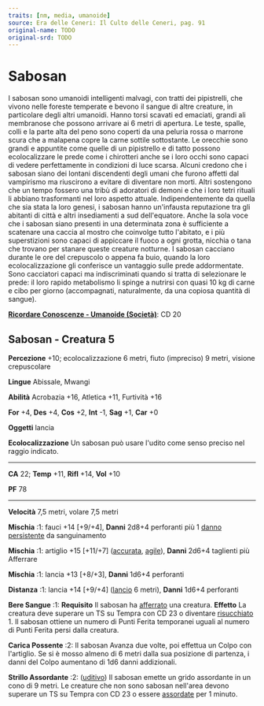 ```yaml
---
traits: [nm, media, umanoide]
source: Era delle Ceneri: Il Culto delle Ceneri, pag. 91
original-name: TODO
original-srd: TODO
---
```


# Sabosan

I sabosan sono umanoidi intelligenti malvagi, con tratti dei pipistrelli, che
vivono nelle foreste temperate e bevono il sangue di altre creature, in
particolare degli altri umanoidi. Hanno torsi scavati ed emaciati, grandi ali
membranose che possono arrivare ai 6 metri di apertura. Le teste, spalle, colli
e la parte alta del peno sono coperti da una peluria rossa o marrone scura che a
malapena copre la carne sottile sottostante. Le orecchie sono grandi e appuntite
come quelle di un pipistrello e di tatto possono ecolocalizzare le prede come i
chirotteri anche se i loro occhi sono capaci di vedere perfettamente in
condizioni di luce scarsa. Alcuni credono che i sabosan siano dei lontani
discendenti degli umani che furono affetti dal vampirismo ma riuscirono a
evitare di diventare non morti. Altri sostengono che un tempo fossero una tribù
di adoratori di demoni e che i loro tetri rituali li abbiano trasformanti nel
loro aspetto attuale. Indipendentemente da quella che sia stata la loro genesi,
i sabosan hanno un'infausta reputazione tra gli abitanti di città e altri
insediamenti a sud dell'equatore. Anche la sola voce che i sabosan siano
presenti in una determinata zona è sufficiente a scatenare una caccia al mostro
che coinvolge tutto l'abitato, e i più superstizioni sono capaci di appiccare il
fuoco a ogni grotta, nicchia o tana che trovano per stanare queste creature
notturne. I sabosan cacciano durante le ore del crepuscolo o appena fa buio,
quando la loro ecolocalizzazione gli conferisce un vantaggio sulle prede
addormentate. Sono cacciatori capaci ma indiscriminati quando si tratta di
selezionare le prede: il loro rapido metabolismo li spinge a nutrirsi con quasi
10 kg di carne e cibo per giorno (accompagnati, naturalmente, da una copiosa
quantità di sangue).

**[Ricordare Conoscenze - Umanoide (Società)](/azioni/abilita/ricordare-conoscenze)**:
CD 20

## Sabosan - Creatura 5

**Percezione** +10; ecolocalizzazione 6 metri, fiuto (impreciso) 9 metri,
visione crepuscolare

**Lingue** Abissale, Mwangi

**Abilità** Acrobazia +16, Atletica +11, Furtività +16

**For** +4, **Des** +4, **Cos** +2, **Int** -1, **Sag** +1, **Car** +0

**Oggetti** lancia

**Ecolocalizzazione** Un sabosan può usare l'udito come senso preciso nel raggio
indicato.

---

**CA** 22; **Temp** +11, **Rifl** +14, **Vol** +10

**PF** 78

---

**Velocità** 7,5 metri, volare 7,5 metri

**Mischia** :1: fauci +14 \[+9/+4], **Danni** 2d8+4 perforanti più 1
[danno persistente](/condizioni/danno-persistente) da sanguinamento

**Mischia** :1: artiglio +15 \[+11/+7] ([accurata](/tratti/accurata),
[agile](/tratti/agile)), **Danni** 2d6+4 taglienti più Afferrare

**Mischia** :1: lancia +13 \[+8/+3], **Danni** 1d6+4 perforanti

**Distanza** :1: lancia +14 \[+9/+4] ([lancio](/tratti/lancio) 6 metri),
**Danni** 1d6+4 perforanti

**Bere Sangue** :1: **Requisito** Il sabosan ha
[afferrato](/condizioni/afferrato) una creatura. **Effetto** La creatura deve
superare un TS su Tempra con CD 23 o diventare
[risucchiato](/condizioni/risucchiato) 1. Il sabosan ottiene un numero di Punti
Ferita temporanei uguali al numero di Punti Ferita persi dalla creatura.

**Carica Possente** :2: Il sabosan Avanza due volte, poi effettua un Colpo con
l'artiglio. Se si è mosso almeno di 6 metri dalla sua posizione di partenza, i
danni del Colpo aumentano di 1d6 danni addizionali.

**Strillo Assordante** :2: ([uditivo](/tratti/uditivo)) Il sabosan emette un
grido assordante in un cono di 9 metri. Le creature che non sono sabosan
nell'area devono superare un TS su Tempra con CD 23 o essere
[assordate](/condizioni/assordato) per 1 minuto.
